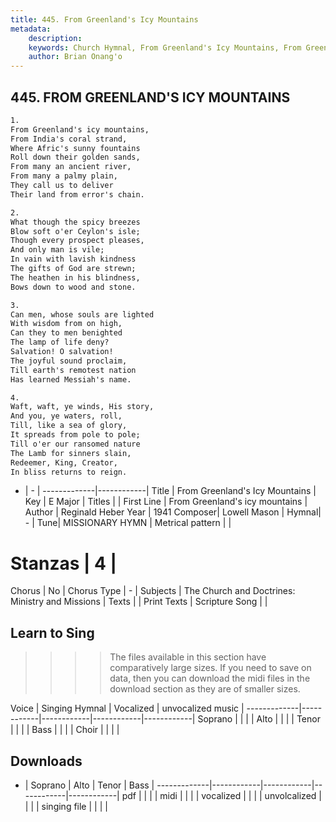 ```yaml
---
title: 445. From Greenland's Icy Mountains
metadata:
    description: 
    keywords: Church Hymnal, From Greenland's Icy Mountains, From Greenland's icy mountains, 
    author: Brian Onang'o
---
```



## 445. FROM GREENLAND'S ICY MOUNTAINS

```txt
1.
From Greenland's icy mountains, 
From India's coral strand, 
Where Afric's sunny fountains 
Roll down their golden sands, 
From many an ancient river, 
From many a palmy plain, 
They call us to deliver 
Their land from error's chain. 

2.
What though the spicy breezes 
Blow soft o'er Ceylon's isle; 
Though every prospect pleases, 
And only man is vile; 
In vain with lavish kindness 
The gifts of God are strewn; 
The heathen in his blindness, 
Bows down to wood and stone. 

3.
Can men, whose souls are lighted 
With wisdom from on high, 
Can they to men benighted 
The lamp of life deny? 
Salvation! O salvation! 
The joyful sound proclaim, 
Till earth's remotest nation 
Has learned Messiah's name. 

4.
Waft, waft, ye winds, His story, 
And you, ye waters, roll, 
Till, like a sea of glory, 
It spreads from pole to pole; 
Till o'er our ransomed nature 
The Lamb for sinners slain, 
Redeemer, King, Creator, 
In bliss returns to reign.
```

- |   -  |
-------------|------------|
Title | From Greenland's Icy Mountains |
Key | E Major |
Titles |  |
First Line | From Greenland's icy mountains |
Author | Reginald Heber
Year | 1941
Composer| Lowell Mason |
Hymnal|  - |
Tune| MISSIONARY HYMN |
Metrical pattern | |
# Stanzas | 4 |
Chorus | No |
Chorus Type | - |
Subjects | The Church and Doctrines: Ministry and Missions |
Texts |  |
Print Texts | 
Scripture Song |  |
  
## Learn to Sing

>>>> The files available in this section have comparatively large sizes. If you need to save on data, then you can download the midi files in the download section as they are of smaller sizes.

Voice |  Singing Hymnal | Vocalized | unvocalized music |
-------------|------------|------------|------------|------------|
Soprano | | | |
Alto | | | |
Tenor | | | |
Bass | | | |
Choir | | | |

## Downloads

- |  Soprano | Alto | Tenor | Bass |
-------------|------------|------------|------------|------------|
pdf | | | |
midi | | | |
vocalized | | | |
unvolcalized | | | |
singing file | | | |
  